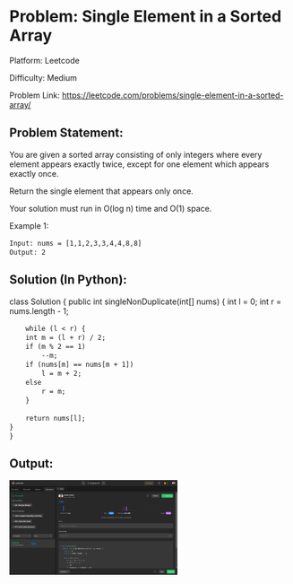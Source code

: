 # Problem: Single Element in a Sorted Array

Platform: Leetcode

Difficulty: Medium

Problem Link: https://leetcode.com/problems/single-element-in-a-sorted-array/

## Problem Statement:

You are given a sorted array consisting of only integers where every element appears exactly twice, except for one element which appears exactly once.

Return the single element that appears only once.

Your solution must run in O(log n) time and O(1) space.

Example 1:

    Input: nums = [1,1,2,3,3,4,4,8,8]
    Output: 2

## Solution (In Python):
    
    
class Solution {
    public int singleNonDuplicate(int[] nums) {
        int l = 0;
        int r = nums.length - 1;

        while (l < r) {
        int m = (l + r) / 2;
        if (m % 2 == 1)
            --m;
        if (nums[m] == nums[m + 1])
            l = m + 2;
        else
            r = m;
        }

        return nums[l];
    }
    }

## Output:
<img
  src="Output.png"
  alt="Alt text"
  title="Optional title"
  style="display: inline-block; margin: 0 auto; max-width: 300px">








